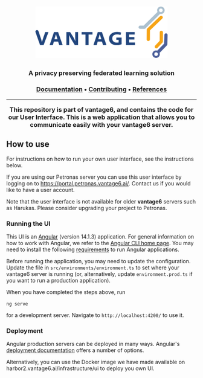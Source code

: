 <h1 align="center">
  <br>
  <a href="https://vantage6.ai"><img src="https://github.com/IKNL/guidelines/blob/master/resources/logos/vantage6.png?raw=true" alt="vantage6" width="350"></a>
</h1>

<h3 align=center> A privacy preserving federated learning solution</h3>
<h3 align="center">

<p align="center">
  <a href="#books-documentation">Documentation</a> •
  <a href="#gift_heart-contributing">Contributing</a> •
  <a href="#black_nib-references">References</a>
</p>

---

This repository is part of **vantage6**, and contains the code for our User Interface.
This is a web application that allows you to communicate easily with your **vantage6** server.

## How to use

For instructions on how to run your own user interface, see the instructions below.

If you are using our Petronas server you can use this user interface by logging
on to https://portal.petronas.vantage6.ai/. Contact us if you would like to have
a user account.

Note that the user interface is not available for older **vantage6** servers
such as Harukas. Please consider upgrading your project to Petronas.

### Running the UI

This UI is an [Angular](https://github.com/angular/angular-cli) (version 14.1.3)
application. For general information on how to work with Angular, we refer to
the [Angular CLI home page](https://angular.io/cli). You may need to install the
following [requirements](https://angular.io/guide/setup-local) to run Angular
applications.

Before running the application, you may need to update the configuration. Update
the file in `src/environments/environment.ts` to set where your vantage6 server
is running (or, alternatively, update `environment.prod.ts` if you want to run a
production application).

When you have completed the steps above, run

```
ng serve
```

for a development server. Navigate to `http://localhost:4200/` to use it.

### Deployment

Angular production servers can be deployed in many ways. Angular's
[deployment documentation](https://angular.io/guide/deployment) offers a number
of options.

Alternatively, you can use the Docker image we have made available on
harbor2.vantage6.ai/infrastructure/ui to deploy you own UI.
